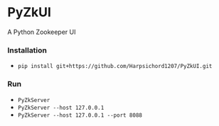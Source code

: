 # PyZkUI

A Python Zookeeper UI


### Installation

- `pip install git+https://github.com/Harpsichord1207/PyZkUI.git`


### Run

- `PyZkServer`
- `PyZkServer --host 127.0.0.1`
- `PyZkServer --host 127.0.0.1 --port 8088`
